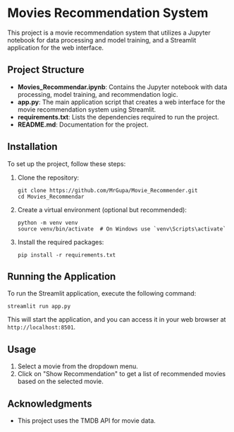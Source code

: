 # Movies Recommendation System

This project is a movie recommendation system that utilizes a Jupyter notebook for data processing and model training, and a Streamlit application for the web interface.

## Project Structure

- **Movies_Recommendar.ipynb**: Contains the Jupyter notebook with data processing, model training, and recommendation logic.
- **app.py**: The main application script that creates a web interface for the movie recommendation system using Streamlit.
- **requirements.txt**: Lists the dependencies required to run the project.
- **README.md**: Documentation for the project.

## Installation

To set up the project, follow these steps:

1. Clone the repository:
   ```
   git clone https://github.com/MrGupa/Movie_Recommender.git
   cd Movies_Recommendar
   ```

2. Create a virtual environment (optional but recommended):
   ```
   python -m venv venv
   source venv/bin/activate  # On Windows use `venv\Scripts\activate`
   ```

3. Install the required packages:
   ```
   pip install -r requirements.txt
   ```

## Running the Application

To run the Streamlit application, execute the following command:
```
streamlit run app.py
```

This will start the application, and you can access it in your web browser at `http://localhost:8501`.

## Usage

1. Select a movie from the dropdown menu.
2. Click on "Show Recommendation" to get a list of recommended movies based on the selected movie.

## Acknowledgments

- This project uses the TMDB API for movie data.
